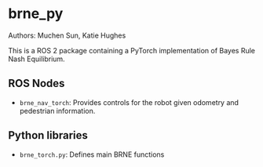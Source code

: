 # brne_py
Authors: Muchen Sun, Katie Hughes

This is a ROS 2 package containing a PyTorch implementation of Bayes Rule Nash Equilibrium.

## ROS Nodes
* `brne_nav_torch`: Provides controls for the robot given odometry and pedestrian information.

## Python libraries
* `brne_torch.py`: Defines main BRNE functions
